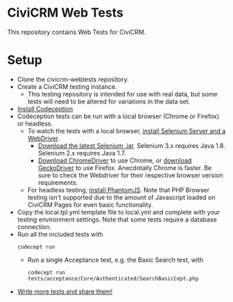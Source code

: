 # CiviCRM Web Tests 

This repository contains Web Tests for CiviCRM.

# Setup

* Clone the civicrm-webtests repository.
* Create a CiviCRM testing instance.
    * This testing repository is intended for use with real data, but some tests will need to be altered for variations in the data set.
* [Install Codeception](http://codeception.com/install)
* Codeception tests can be run with a local browser (Chrome or Firefox) or headless.
    * To watch the tests with a local browser, [install Selenium Server and a WebDriver](http://codeception.com/docs/modules/WebDriver#Selenium).
        * [Download the latest Selenium .jar](http://docs.seleniumhq.org/download/).  Selenium 3.x requires Java 1.8.  Selenium 2.x requires Java 1.7.
        * [Download ChromeDriver](https://sites.google.com/a/chromium.org/chromedriver/getting-started) to use Chrome, or [download GeckoDriver](https://github.com/mozilla/geckodriver) to use Firefox.  Anecdotally Chrome is faster.  Be sure to check the Webdriver for their respective browser version requirements.
    * For headless testing, [install PhantomJS](http://codeception.com/docs/modules/WebDriver#PhantomJS).  Note that PHP Browser testing isn't supported due to the amount of Javascript loaded on CiviCRM Pages for even basic functionality.
* Copy the local.tpl.yml template file to local.yml and complete with your testing environment settings.  Note that some tests require a database connection.
* Run all the included tests with 
    ``` 
    codecept run
    ```
    * Run a single Acceptance test, e.g. the Basic Search test, with
        ``` 
        codecept run tests/acceptance/Core/Authenticated/SearchBasicCept.php
        ```
* [Write more tests and share them!](http://codeception.com/docs/03-AcceptanceTests)
